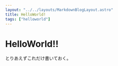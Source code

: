 ```yaml
---
layout: "../../layouts/MarkdownBlogLayout.astro"
title: HelloWorld!
tags: ["helloworld"]
---
```


# HelloWorld!!
とりあえずこれだけ書いておく。